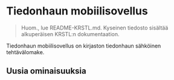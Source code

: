 # Tiedonhaun mobiilisovellus

> Huom., lue README-KRSTL.md. Kyseinen tiedosto sisältää alkuperäisen KRSTL:n dokumentaation.

Tiedonhaun mobiilisovellus on kirjaston tiedonhaun sähköinen tehtävälomake.

## Uusia ominaisuuksia

